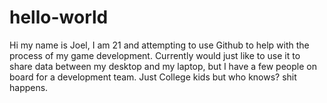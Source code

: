 # hello-world
Hi my name is Joel, I am 21 and attempting to use Github to help with the process of my game development. Currently would just like to use it to share data between my desktop and my laptop,
but I have a few people on board for a development team. Just College kids but who knows? shit happens.